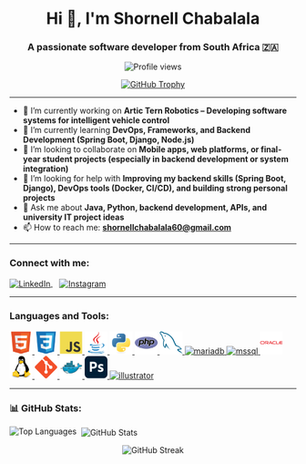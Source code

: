 <h1 align="center">Hi 👋, I'm Shornell Chabalala</h1>
<h3 align="center">A passionate software developer from South Africa 🇿🇦</h3>

<p align="center">
  <img src="https://komarev.com/ghpvc/?username=shornellchabalala&label=Profile%20views&color=0e75b6&style=flat" alt="Profile views" />
</p>

<p align="center">
  <a href="https://github.com/ryo-ma/github-profile-trophy">
    <img src="https://github-profile-trophy.vercel.app/?username=shornellchabalala&theme=algolia&row=1&margin-w=15" alt="GitHub Trophy" />
  </a>
</p>

---

- 🔭 I’m currently working on **Artic Tern Robotics – Developing software systems for intelligent vehicle control**
- 🌱 I’m currently learning **DevOps, Frameworks, and Backend Development (Spring Boot, Django, Node.js)**
- 👯 I’m looking to collaborate on **Mobile apps, web platforms, or final-year student projects (especially in backend development or system integration)**
- 🤝 I’m looking for help with **Improving my backend skills (Spring Boot, Django), DevOps tools (Docker, CI/CD), and building strong personal projects**
- 💬 Ask me about **Java, Python, backend development, APIs, and university IT project ideas**
- 📫 How to reach me: **shornellchabalala60@gmail.com**

---

<h3 align="left">Connect with me:</h3>
<p align="left">
  <a href="https://linkedin.com/in/shornell chabalala" target="blank">
    <img align="center" src="https://cdn.jsdelivr.net/gh/devicons/devicon/icons/linkedin/linkedin-original.svg" alt="LinkedIn" height="30" width="30" />
  </a>
  &nbsp;&nbsp;
  <a href="https://instagram.com/thegoat_shornell" target="blank">
    <img align="center" src="https://raw.githubusercontent.com/rahuldkjain/github-profile-readme-generator/master/src/images/icons/Social/instagram.svg" alt="Instagram" height="30" width="30" />
  </a>
</p>

---

<h3 align="left">Languages and Tools:</h3>

<p align="left">
  <a href="https://www.w3.org/html/" target="_blank">
    <img src="https://raw.githubusercontent.com/devicons/devicon/master/icons/html5/html5-original.svg" alt="html" width="40" height="40" />
  </a>
  <a href="https://www.w3schools.com/css/" target="_blank">
    <img src="https://raw.githubusercontent.com/devicons/devicon/master/icons/css3/css3-original.svg" alt="css" width="40" height="40" />
  </a>
  <a href="https://developer.mozilla.org/en-US/docs/Web/JavaScript" target="_blank">
    <img src="https://raw.githubusercontent.com/devicons/devicon/master/icons/javascript/javascript-original.svg" alt="javascript" width="40" height="40" />
  </a>
  <a href="https://www.java.com" target="_blank">
    <img src="https://raw.githubusercontent.com/devicons/devicon/master/icons/java/java-original.svg" alt="java" width="40" height="40" />
  </a>
  <a href="https://www.python.org" target="_blank">
    <img src="https://raw.githubusercontent.com/devicons/devicon/master/icons/python/python-original.svg" alt="python" width="40" height="40" />
  </a>
  <a href="https://www.php.net" target="_blank">
    <img src="https://raw.githubusercontent.com/devicons/devicon/master/icons/php/php-original.svg" alt="php" width="40" height="40" />
  </a>
  <a href="https://www.mysql.com/" target="_blank">
    <img src="https://raw.githubusercontent.com/devicons/devicon/master/icons/mysql/mysql-original.svg" alt="mysql" width="40" height="40" />
  </a>
  <a href="https://mariadb.org/" target="_blank">
    <img src="https://www.vectorlogo.zone/logos/mariadb/mariadb-icon.svg" alt="mariadb" width="40" height="40" />
  </a>
  <a href="https://www.microsoft.com/en-us/sql-server" target="_blank">
    <img src="https://www.svgrepo.com/show/303229/microsoft-sql-server-logo.svg" alt="mssql" width="40" height="40" />
  </a>
  <a href="https://www.oracle.com/" target="_blank">
    <img src="https://raw.githubusercontent.com/devicons/devicon/master/icons/oracle/oracle-original.svg" alt="oracle" width="40" height="40" />
  </a>
  <a href="https://www.linux.org/" target="_blank">
    <img src="https://raw.githubusercontent.com/devicons/devicon/master/icons/linux/linux-original.svg" alt="linux" width="40" height="40" />
  </a>
  <a href="https://git-scm.com/" target="_blank">
    <img src="https://raw.githubusercontent.com/devicons/devicon/master/icons/git/git-original.svg" alt="git" width="40" height="40" />
  </a>
  <a href="https://www.docker.com/" target="_blank">
    <img src="https://raw.githubusercontent.com/devicons/devicon/master/icons/docker/docker-original.svg" alt="docker" width="40" height="40" />
  </a>
  <a href="https://www.adobe.com/products/photoshop.html" target="_blank">
    <img src="https://raw.githubusercontent.com/devicons/devicon/master/icons/photoshop/photoshop-plain.svg" alt="photoshop" width="40" height="40" />
  </a>
  <a href="https://www.adobe.com/products/illustrator.html" target="_blank">
    <img src="https://www.vectorlogo.zone/logos/adobe_illustrator/adobe_illustrator-icon.svg" alt="illustrator" width="40" height="40" />
  </a>
</p>

---

<h3 align="left">📊 GitHub Stats:</h3>

<p>
  <img align="left" src="https://github-readme-stats.vercel.app/api/top-langs?username=shornellchabalala&show_icons=true&locale=en&layout=compact&theme=tokyonight" alt="Top Languages" />
</p>

<p>&nbsp;
  <img align="center" src="https://github-readme-stats.vercel.app/api?username=shornellchabalala&show_icons=true&locale=en&theme=tokyonight" alt="GitHub Stats" />
</p>

<p align="center">
  <img src="https://github-readme-streak-stats.herokuapp.com/?user=shornellchabalala&theme=tokyonight" alt="GitHub Streak" />
</p>
